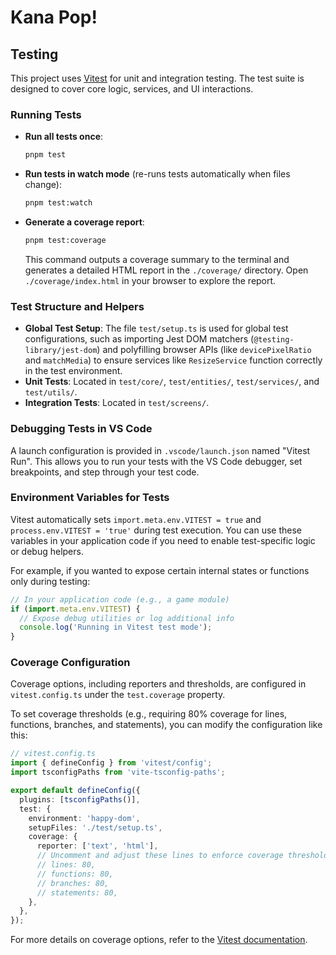 # Kana Pop!

<!-- Project description will go here -->

## Testing

This project uses [Vitest](https://vitest.dev/) for unit and integration testing. The test suite is designed to cover core logic, services, and UI interactions.

### Running Tests

-   **Run all tests once**:
    ```bash
    pnpm test
    ```
-   **Run tests in watch mode** (re-runs tests automatically when files change):
    ```bash
    pnpm test:watch
    ```
-   **Generate a coverage report**:
    ```bash
    pnpm test:coverage
    ```
    This command outputs a coverage summary to the terminal and generates a detailed HTML report in the `./coverage/` directory. Open `./coverage/index.html` in your browser to explore the report.

### Test Structure and Helpers

-   **Global Test Setup**: The file `test/setup.ts` is used for global test configurations, such as importing Jest DOM matchers (`@testing-library/jest-dom`) and polyfilling browser APIs (like `devicePixelRatio` and `matchMedia`) to ensure services like `ResizeService` function correctly in the test environment.
-   **Unit Tests**: Located in `test/core/`, `test/entities/`, `test/services/`, and `test/utils/`.
-   **Integration Tests**: Located in `test/screens/`.

### Debugging Tests in VS Code

A launch configuration is provided in `.vscode/launch.json` named "Vitest Run". This allows you to run your tests with the VS Code debugger, set breakpoints, and step through your test code.

### Environment Variables for Tests

Vitest automatically sets `import.meta.env.VITEST = true` and `process.env.VITEST = 'true'` during test execution. You can use these variables in your application code if you need to enable test-specific logic or debug helpers.

For example, if you wanted to expose certain internal states or functions only during testing:
```javascript
// In your application code (e.g., a game module)
if (import.meta.env.VITEST) {
  // Expose debug utilities or log additional info
  console.log('Running in Vitest test mode');
}
```

### Coverage Configuration

Coverage options, including reporters and thresholds, are configured in `vitest.config.ts` under the `test.coverage` property.

To set coverage thresholds (e.g., requiring 80% coverage for lines, functions, branches, and statements), you can modify the configuration like this:

```typescript
// vitest.config.ts
import { defineConfig } from 'vitest/config';
import tsconfigPaths from 'vite-tsconfig-paths';

export default defineConfig({
  plugins: [tsconfigPaths()],
  test: {
    environment: 'happy-dom',
    setupFiles: './test/setup.ts',
    coverage: {
      reporter: ['text', 'html'],
      // Uncomment and adjust these lines to enforce coverage thresholds
      // lines: 80,
      // functions: 80,
      // branches: 80,
      // statements: 80,
    },
  },
});
```
For more details on coverage options, refer to the [Vitest documentation](https://vitest.dev/guide/coverage.html).
